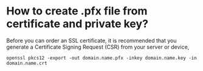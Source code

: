 # How to create .pfx file from certificate and private key?



Before you can order an SSL certificate, it is recommended that you generate a Certificate Signing Request \(CSR\) from your server or device,

```text
openssl pkcs12 -export -out domain.name.pfx -inkey domain.name.key -in domain.name.crt
```



